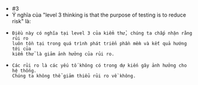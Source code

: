 + #3 
+ Ý nghĩa của "level 3 thinking  is that the purpose of testing is to reduce risk" là: 
+     Điều này có nghĩa tại level 3 của kiểm thử, chúng ta chấp nhận rằng rủi ro 
      luôn tồn tại trong quá trình phát triển phần mềm và kết quả hướng tới của 
      kiểm thử là giảm ảnh hưởng của rủi ro.
+     Các rủi ro là các yếu tố không có trong dự kiến gây ảnh hưởng cho hệ thống. 
      Chúng ta không thể giảm thiểu rủi ro về không.       
